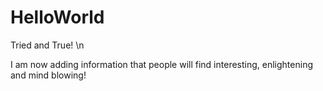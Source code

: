 # HelloWorld
Tried and True! \n

I am now adding information that people will find interesting, enlightening and mind blowing!
